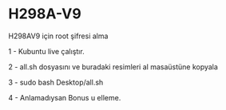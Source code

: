 # H298A-V9
H298AV9 için root şifresi alma

1 - Kubuntu live çalıştır.

2 - all.sh dosyasını ve buradaki resimleri al masaüstüne kopyala

3 - sudo bash Desktop/all.sh 

4 - Anlamadıysan Bonus u elleme.
